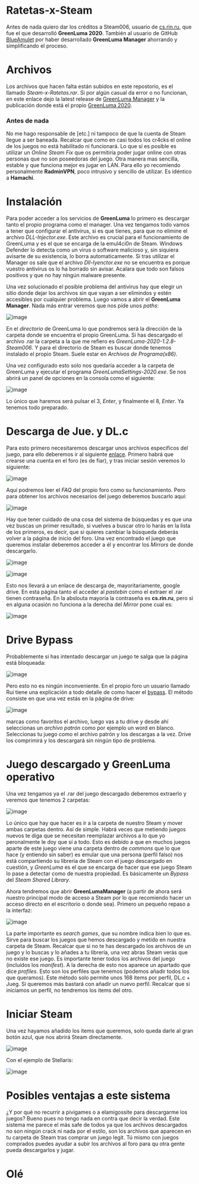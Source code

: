 # Ratetas-x-Steam

Antes de nada quiero dar los créditos a Steam006, usuario de [cs.rin.ru](https://cs.rin.ru/forum/), que fue el que desarrolló **GreenLuma 2020**. También al usuario de GitHub [BlueAmulet](https://github.com/BlueAmulet) por haber desarrollado **GreenLuma Manager** ahorrando y simplificando el proceso. 


# Archivos

Los archivos que hacen falta están subidos en este repostorio, es el llamado _Steam-x-Ratetas.rar_. Si por algún casual da error o no funcionan, en este enlace dejo la latest release de [GreenLuma Manager](https://github.com/BlueAmulet/GreenLuma-2020-Manager/releases/tag/v1.3.8.7) y la publicación donde está el propio [GreenLuma 2020](https://cs.rin.ru/forum/viewtopic.php?f=29&t=103709).

### Antes de nada

No me hago responsable de [etc.] ni tampoco de que la cuenta de Steam llegue a ser baneada. Recalcar que como en casi todos los cr4cks el online de los juegos no está habilitado ni funcionará. Lo que sí es posible es utilizar un _Online Steam Fix_ que os permitiría poder jugar online con otras personas que no son poseedoras del juego. Otra manera mas sencilla, estable y que funciona mejor es jugar en LAN. Para ello yo recomiendo personalmente **RadminVPN**, poco intrusivo y sencillo de utilizar. Es idéntico a **Hamachi**.


# Instalación

Para poder acceder a los servicios de **GreenLuma** lo primero es descargar tanto el propio programa como el manager. Una vez tengamos todo vamos a tener que configurar el antivirus, si es que tienes, para que no elimine el archivo _DLL-Injector.exe_. Este archivo es crucial para el funcionamiento de GreenLuma y es el que se encarga de la emul4ci0n de Steam. Windows Defender lo detecta como un virus o software malicioso y, sin siquiera avisarte de su existencia, lo borra automaticamente. Si tras utilizar el Manager os sale que el archivo _Dll-Iyenctor.exe_ no se encuentra es porque vuestro antivirus os lo ha borrado sin avisar. Acalara que todo son falsos positivos y que no hay ningún malware presente.

Una vez solucionado el posible problema del antivirus hay que elegir un sitio donde dejar los archivos sin que vayan a ser elimindos y estén accesibles por cualquier problema. Luego vamos a abrir el **GreenLuma Manager**. Nada más entrar veremos que nos pide unos _paths_:

![image](https://user-images.githubusercontent.com/38992221/172468309-042134db-69ea-4bc8-8017-6615c43fc183.png)

En el _directorio_ de GreenLuma lo que pondremos será la dirección de la carpeta donde se encuentra el propio GreenLuma. Si has descargado el archivo .rar la carpeta a la que me refiero es _GreenLuma-2020-1.2.8-Steam006_. Y para el directorio de Steam es buscar donde tenemos instalado el propio Steam. Suele estar en _Archivos de Programa(x86)_.

Una vez configurado esto solo nos quedaría acceder a la carpeta de GreenLuma y ejecutar el programa _GreenLumaSettings-2020.exe_. Se nos abrirá un panel de opciones en la consola como el siguiente:

![image](https://user-images.githubusercontent.com/38992221/172469408-757503dd-5493-40c4-9910-81e72648927d.png)

Lo único que haremos será pulsar el 3, _Enter_, y finalmente el 8, _Enter_. Ya tenemos todo preparado.

# Descarga de Jue. y DL.c

Para esto primero necesitaremos descargar unos archivos específicos del juego, para ello deberemos ir al siguiente [enlace](https://cs.rin.ru/forum/viewforum.php?f=22). Primero habrá que crearse una cuenta en el foro (es de fiar), y tras iniciar sesión veremos lo siguiente:

![image](https://user-images.githubusercontent.com/38992221/172470532-22cddffe-af62-4cbb-992a-4d574e657a99.png)

Aquí podremos leer el _FAQ_ del propio foro como su funcionamiento. Pero para obtener los archivos necesarios del juego deberemos buscarlo aquí:

![image](https://user-images.githubusercontent.com/38992221/172470720-03305b36-efd8-42a3-9e4a-d173567233cd.png)

Hay que tener cuidado de una cosa del sistema de búsquedas y es que una vez buscas un primer resultado, si vuelves a buscar otro lo harás en la lista de los primeros, es decir, que si quieres cambiar la búsqueda deberás volver a la página de inicio del foro. Una vez encontrado el juego que queremos instalar deberemos acceder a él y encontrar los _Mirrors_ de donde descargarlo. 

![image](https://user-images.githubusercontent.com/38992221/172471181-b53f26ce-b822-4758-aae1-9e50b475df9a.png)

![image](https://user-images.githubusercontent.com/38992221/172471215-8d4da699-edc3-4d4e-a7f5-273c89efa78e.png)

Esto nos llevará a un enlace de descarga de, mayoritariamente, google drive. En esta página tanto el acceder al _pastebin_ como el extraer el .rar tienen contraseña. En la abslouta mayoría la contraseña es **cs.rin.ru**, pero si en alguna ocasión no funciona a la derecha del _Mirror_ pone cual es:

![image](https://user-images.githubusercontent.com/38992221/172471500-5f9bbd7f-7f08-44c8-b6dc-c19c6d235f38.png)

# Drive Bypass

Probablemente si has intentado descargar un juego te salga que la página está bloqueada:

![image](https://user-images.githubusercontent.com/38992221/172471938-126b0bec-44d7-40d6-b5e9-d76844ee4b6f.png)

Pero esto no es ningún inconveniente. En el propio foro un usuario llamado Rui tiene una explicación a todo detalle de como hacer el [bypass](https://cs.rin.ru/forum/viewtopic.php?p=2490111#p2490111). El método consiste en que una vez estás en la página de drive:

![image](https://user-images.githubusercontent.com/38992221/172472268-16e52b6b-ed1f-4abe-90ef-35aca403359f.png)
 
marcas como favoritos el archivo, luego vas a tu drive y desde ahí seleccionas un _archivo patrón_ como por ejemplo un word en blanco. Seleccionas tu juego como el archivo patrón y los descargas a la vez. Drive los comprimirá y los descargará sin ningún tipo de problema.

# Juego descargado y GreenLuma operativo

Una vez tengamos ya el .rar del juego descargado deberemos extraerlo y veremos que tenemos 2 carpetas:

![image](https://user-images.githubusercontent.com/38992221/172473154-cd2966c5-0782-4a01-bf0d-2c8dee545d56.png)

Lo único que hay que hacer es ir a la carpeta de nuestro Steam y mover ambas carpetas dentro. Así de simple. Habrá veces que metiendo juegos nuevos te diga que se necesitan reemplazar archivos a lo que yo peronalmente le doy que sí a todo. Esto es debido a que en muchos juegos aparte de este juego viene una carpeta dentro de _commons_ que lo que hace (y entiendo sin saber) es emular que una persona (perfil falso) nos está compartiendo su librería de Steam con el juego descargado en cuestión, y _GreenLuma_ es el que se encarga de hacer que ese juego Steam lo pase a detectar como de nuestra propiedad. Es básicamente un _Bypass_ del _Steam Shared Library_. 

Ahora tendremos que abrir **GreenLumaManager** (a partir de ahora será nuestro principal modo de acceso a Steam por lo que recomiendo hacer un acceso directo en el escritorio o donde sea). Primero un pequeño repaso a la interfaz:

![image](https://user-images.githubusercontent.com/38992221/172474584-664b0d9d-0006-4d46-89e4-78a5ce7c68c0.png)

La parte importante es _search games_, que su nombre indica bien lo que es. Sirve para buscar los juegos que hemos descargado y metido en nuestra carpeta de Steam. Recalcar que si no te has descargado los archivos de un juego y lo buscas y lo añades a tu librería, una vez abras Steam verás que no existe ese juego. Es importante tener todos los archivos del juego (incluídos los _manifest_). A la derecha de esto nos aparece un apartado que dice _profiles_. Esto son los perfiles que tenemos (podemos añadir todos los que queramos). Este método solo permite unos 168 items por perfil, DL.c + Jueg. Si queremos más bastará con añadir un nuevo perfil. Recalcar que si iniciamos un perfil, no tendremos los items del otro.

# Iniciar Steam

Una vez hayamos añadido los items que queremos, solo queda darle al gran botón azul, que nos abrirá Steam directamente. 

![image](https://user-images.githubusercontent.com/38992221/172476785-aa7f185f-c38e-4582-9735-8ff8402247d7.png)

Con el ejemplo de Stellaris:

![image](https://user-images.githubusercontent.com/38992221/172476962-daeeefdc-b0e6-44ee-b376-c77508b11e79.png)

# Posibles ventajas a este sistema

¿Y por qué no recurrir a pivigames o a elamigossite para descargarme los juegos? Bueno pues no tengo nada en contra que decir la verdad. Este sistema me parece el más safe de todos ya que los archivos descargados no son ningún crack ni nada por el estilo, son los archivos que aparecen en tu carpeta de Steam tras comprar un juego legit. Tú mismo con juegos comprados puedes ayudar a subir los archivos al foro para qu otra gente pueda descargarlos y jugar.


# Olé


